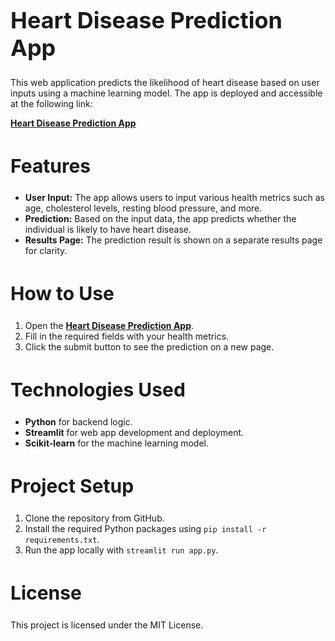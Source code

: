 # <h1 style="font-size:36px;">Heart Disease Prediction App</h1>

This web application predicts the likelihood of heart disease based on user inputs using a machine learning model. The app is deployed and accessible at the following link:

**[Heart Disease Prediction App](https://heart-disease-prediction-srm.streamlit.app/)**

## <h2 style="font-size:30px;">Features</h2>

- **User Input:** The app allows users to input various health metrics such as age, cholesterol levels, resting blood pressure, and more.
- **Prediction:** Based on the input data, the app predicts whether the individual is likely to have heart disease.
- **Results Page:** The prediction result is shown on a separate results page for clarity.

## <h2 style="font-size:30px;">How to Use</h2>

1. Open the **[Heart Disease Prediction App](https://heart-disease-prediction-srm.streamlit.app/)**.
2. Fill in the required fields with your health metrics.
3. Click the submit button to see the prediction on a new page.

## <h2 style="font-size:30px;">Technologies Used</h2>

- **Python** for backend logic.
- **Streamlit** for web app development and deployment.
- **Scikit-learn** for the machine learning model.

## <h2 style="font-size:30px;">Project Setup</h2>

1. Clone the repository from GitHub.
2. Install the required Python packages using `pip install -r requirements.txt`.
3. Run the app locally with `streamlit run app.py`.

## <h2 style="font-size:30px;">License</h2>

This project is licensed under the MIT License.
